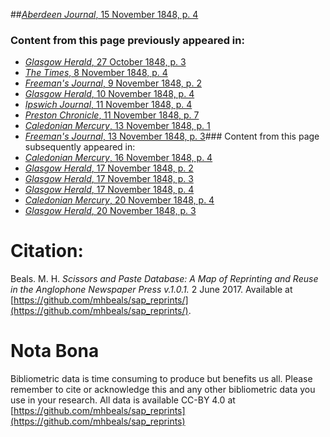 ##[*Aberdeen Journal*, 15 November 1848, p. 4](https://mhbeals.github.io/sap_html/Aberdeen-Journal/Aberdeen-Journal-15-November-1848-p-4)

### Content from this page previously appeared in:
+ [*Glasgow Herald*, 27 October 1848, p. 3](https://mhbeals.github.io/sap_html/Glasgow-Herald/Glasgow-Herald-27-October-1848-p-3)
+ [*The Times*, 8 November 1848, p. 4](https://mhbeals.github.io/sap_html/The-Times/The-Times-8-November-1848-p-4)
+ [*Freeman's Journal*, 9 November 1848, p. 2](https://mhbeals.github.io/sap_html/Freeman's-Journal/Freeman's-Journal-9-November-1848-p-2)
+ [*Glasgow Herald*, 10 November 1848, p. 4](https://mhbeals.github.io/sap_html/Glasgow-Herald/Glasgow-Herald-10-November-1848-p-4)
+ [*Ipswich Journal*, 11 November 1848, p. 4](https://mhbeals.github.io/sap_html/Ipswich-Journal/Ipswich-Journal-11-November-1848-p-4)
+ [*Preston Chronicle*, 11 November 1848, p. 7](https://mhbeals.github.io/sap_html/Preston-Chronicle/Preston-Chronicle-11-November-1848-p-7)
+ [*Caledonian Mercury*, 13 November 1848, p. 1](https://mhbeals.github.io/sap_html/Caledonian-Mercury/Caledonian-Mercury-13-November-1848-p-1)
+ [*Freeman's Journal*, 13 November 1848, p. 3](https://mhbeals.github.io/sap_html/Freeman's-Journal/Freeman's-Journal-13-November-1848-p-3)### Content from this page subsequently appeared in:
+ [*Caledonian Mercury*, 16 November 1848, p. 4](https://mhbeals.github.io/sap_html/Caledonian-Mercury/Caledonian-Mercury-16-November-1848-p-4)
+ [*Glasgow Herald*, 17 November 1848, p. 2](https://mhbeals.github.io/sap_html/Glasgow-Herald/Glasgow-Herald-17-November-1848-p-2)
+ [*Glasgow Herald*, 17 November 1848, p. 3](https://mhbeals.github.io/sap_html/Glasgow-Herald/Glasgow-Herald-17-November-1848-p-3)
+ [*Glasgow Herald*, 17 November 1848, p. 4](https://mhbeals.github.io/sap_html/Glasgow-Herald/Glasgow-Herald-17-November-1848-p-4)
+ [*Caledonian Mercury*, 20 November 1848, p. 4](https://mhbeals.github.io/sap_html/Caledonian-Mercury/Caledonian-Mercury-20-November-1848-p-4)
+ [*Glasgow Herald*, 20 November 1848, p. 3](https://mhbeals.github.io/sap_html/Glasgow-Herald/Glasgow-Herald-20-November-1848-p-3)
                    
# Citation: 

Beals. M. H. *Scissors and Paste Database: A Map of Reprinting and Reuse in the Anglophone Newspaper Press v.1.0.1.* 2 June 2017. Available at [https://github.com/mhbeals/sap_reprints/](https://github.com/mhbeals/sap_reprints/). 
                    
# Nota Bona

Bibliometric data is time consuming to produce but benefits us all. Please remember to cite or acknowledge this and any other bibliometric data you use in your research. All data is available CC-BY 4.0 at [https://github.com/mhbeals/sap_reprints](https://github.com/mhbeals/sap_reprints)